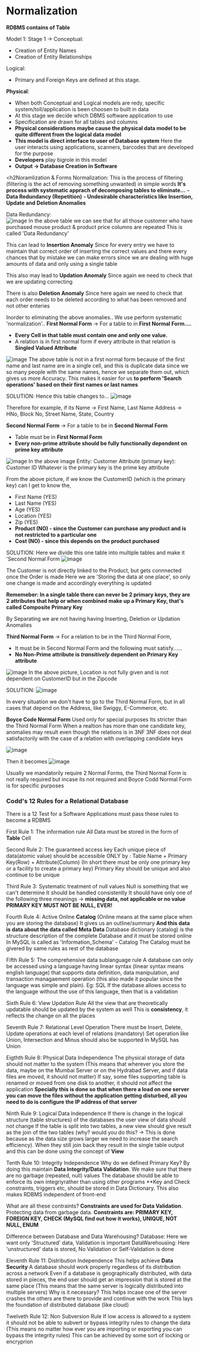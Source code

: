 <h1>Normalization</h1>

**RDBMS contains of Table**

Model 1: Stage 1 -> Conceptual:
- Creation of Entity Names
- Creation of Entity Relationships


Logical:
- Primary and Foreign Keys are defined at this stage.


**Physical**:
- When both Conceptual and Logical models are redy, specific system/toll/application is been choosen to built in data
- At this stage we decide which DBMS software application to use
- Specification are drawn for all tables and columns
- **Physical considerations maybe cause the physical data model to be quite different from the logical data model**
- **This model is direct interface to user of Database system**
Here the user interacts using applications, scanners, barcodes that are developed for the purpose
- **Developers** play bigrole in this model
- **Output -> Database Creation in Software**

<h2Noramlization & Forms</h2>
Normalization: This is the process of filtering (filtering is the act of removing something unwanted) in simple words
**It's process with systematic apprach of decomposing tables to eliminate...**
    **- Data Redundancy (Repetition)**
    **- Undesirable characteristics like Insertion, Update and Deletion Anomalies**
    
Data Redundancy: <br>
![image](https://user-images.githubusercontent.com/83197830/233012922-fa83de09-ec10-462f-affe-39a5a2748bdd.png)
In the above table we can see that for all those customer who have purchased mouse product & product price columns are repeated
This is called 'Data Redundancy'

This can lead to **Insertion Anomaly**
Since for every entry we have to maintain that correct order of inserting the correct values and there every chances that by mistake we can make errors since we are dealing with huge amounts of data and only using a single table

This also may lead to **Updation Anomaly**
Since again we need to check that we are updating correcting

There is also **Deletion Anomaly**
Since here again we need to check that each order needs to be deleted according to what has been removed and not other enteries


Inorder to eliminating the above anomalies..
We use perform systematic 'normalization'..
**First Normal Form**
-> For a table to in **First Normal Form....**
  - **Every Cell in that table must contain one and only one value.**
  - A relation is in first normal form if every attribute in that relation is **Singled Valued Attribute**

![image](https://user-images.githubusercontent.com/83197830/233223234-0eea5be2-306a-401b-8a7b-4a545d3d2be7.png)
The above table is not in a first normal form because of the first name and last name are in a single cell, and this is duplicate data since we so many people with the same names, hence we separate them out, which gives us more Accuracy. This makes it easier for us **to perform 'Search operations' based on their first names or last names**

SOLUTION:
Hence this table changes to...
![image](https://user-images.githubusercontent.com/83197830/233223840-e36f0a7a-455b-48c6-a199-32c319b39bf6.png)

Therefore for example, if its
Name -> First Name, Last Name
Address -> HNo, Block No, Street Name, State, Country


**Second Normal Form**
-> For a table to be in **Second Normal Form**
  - Table must be in **First Normal Form**
  - **Every non-prime attribute should be fully functionally dependent on prime key attribute**

![image](https://user-images.githubusercontent.com/83197830/233224232-71b31af5-606f-433a-8b81-716279eda0b3.png)
In the above image
Entity: Customer
Attribute (primary key): Customer ID
Whatever is the primary key is the prime key attribute


From the above picture,
if we know the CustomerID (which is the primary key) can I get to know the,
  - First Name (YES)
  - Last Name (YES)
  - Age (YES)
  - Location (YES)
  - Zip (YES)
  - **Product (NO) -  since the Customer can purchase any product and is not restricted to a particular one**
  - **Cost (NO) - since this depends on the product purchased**

SOLUTION:
Here we divide this one table into multiple tables and make it 'Second Normal Form
![image](https://user-images.githubusercontent.com/83197830/233225163-8e160bea-7088-4876-a939-ec16a0e214ed.png)

The Customer is not directly linked to the Product, but gets connnected once the Order is made
Here we are 'Storing the data at one place', so only one change is made and accordingly everything is updated

**Rememeber: In a single table there can never be 2 primary keys, they are 2 attributes that help or when combined make up a Primary Key, that's called Composite Primary Key**

By Separating we are not having having Inserting, Deletion or Updation Anomalies


**Third Normal Form**
-> For a relation to be in the Third Normal Form,
  - It must be in Second Normal Form and the following must satisfy......
  - **No Non-Prime attribute is _transitively_ dependent on Primary Key attribute**

![image](https://user-images.githubusercontent.com/83197830/233226276-b6b1eb55-6f94-4c14-8105-b92f6ce13375.png)
In the above picture,
Location is not fully given and is not dependent on CustomerID but in the Zipcode

SOLUTION:
![image](https://user-images.githubusercontent.com/83197830/233226425-386f324e-ebd8-4b44-90f4-8de0f87c6db1.png)

In every situation we don't have to go to the Third Normal Form, but in all cases that depend on the Address, like Swiggy, E-Commerce, etc.



**Boyce Code Normal Form**
Used only for special purposes
Its stricter than the Third Normal Form
When a realtion has more than one candidate key, anomalies may result even though the relations is in 3NF
3NF does not deal satisfactorily with the case of a relation with overlapping candidate keys

![image](https://user-images.githubusercontent.com/83197830/233227016-9932de51-e3de-4a5d-be62-fb1655039e9a.png)

Then it becomes
![image](https://user-images.githubusercontent.com/83197830/233227128-76f6a5d0-0c28-41e8-a8b5-bddb514ca6e8.png)


Usually we mandatorily require 2 Normal Forms, the Third Normal Form is not really required but incase its not required
and Boyce Codd Normal Form is for specific purposes

<h3>Codd's 12 Rules for a Relational Database</h3>
There is a 12 Test for a Software Applications must pass these rules to become a RDBMS

First Rule 1:
The information rule
  All Data must be stored in the form of **Table** Cell
  
Second Rule 2:
The guaranteed access key
  Each unique piece of data(atomic value) should be accessible ONLY by : Table Name + Primary Key(Row) + Attribute(Column)
  (In short there must be only one primary key or a facility to create a primary key)
  Primary Key should be unique and also continue to be unique
  
  
Third Rule 3:
Systematic treatment of null values
Null is something that we can't determine
  It should be handled consistently
  It should have only one of the following three meanings -> **missing data, not applicable or no value**
  **PRIMARY KEY MUST NOT BE NULL, EVER!**
  
 
Fourth Rule 4:
Active Online **Catalog**
(Online means at the same place when you are storing the database)
It gives us an outline/summary
**And this data is data about the data called Meta Data**
  Database dictionary (catalog) is the structure description of the complete Database and it must be stored online
  In MySQL is called as 'Information_Schema' - Catalog
  The Catalog must be givered by same rules as rest of the database
  
  


Fifth Rule 5:
The comprehensive data sublanguage rule
  A database can only be accessed using a language having linear syntax (linear syntax means english language) that supports data definition, data manipulation, and transaction managaement operation (this also made it popular since the language was simple and plain). Eg: SQL
  If the database allows access to the language without the use of this language, then that is a validation
  
  
  
  
Sixth Rule 6:
View Updation Rule
  All the view that are theoretically updatable should be updated by the system as well
  This is **consistency**, it reflects the change on all the places
  
  
  
Seventh Rule 7:
Relational Level Operation
  There must be Insert, Delete, Update operations at each level of relations (mandatory)
  Set operation like Union, Intersection and Minus should also be supported
  In MySQL has Union
  


Eigthth Rule 8:
Physical Data Independence
  The physical storage of data should not matter to the system
  (This means that wherever you store the data, maybe on the Mumbai Server or on the Hydrabad Server, and if data files are moved, it should not matter)
  If say, some files supporting table is renamed or moved from one disk to another, it should not affect the application
  **Specially this is done so that when there a load on one server you can move the files without the application getting disturbed, all you need to do is configure the IP address of that server**
  
  
  
Ninth Rule 9:
Logical Data Independence
  If there is change in the logical structure (table structures) of the databases the user view of data should not change
  If the table is split into two tables, a new view should give result as the join of the two tables (why? would you do this? -> This is done because as the data size grows larger we need to increase the search efficiency). When they still join back they result in the single table output and this can be done using the concept of **View**
  
  
  
Tenth Rule 10:
Integrity Independence
   Why do we defined Primary Key?
   By doing this maintain **Data Integrity/Data Validation**. We make sure that there are no garbage (repeated, null) values
   The database should be able to enforce its own integriyrather than using other programs
   **Key and Check constraints, triggers etc, should be stored in Data Dictionary. This also makes RDBMS independent of front-end
   
   
   
What are all these contraints?
**Constraints are used for Data Validation**. Protecting data from garbage data.
**Constraints are: PRIMARY KEY, FOREIGN KEY, CHECK (MySQL find out how it works), UNIQUE, NOT NULL, ENUM**

Difference between Database and Data Warehousing?
Database: Here we want only 'Structured' data, Validation is important
DataWarehousing: Here 'unstructured' data is stored, No Validation or Self-Validation is done
  


Eleventh Rule 11:
Distribution Independence
   This helps achieve **Data Security**
   A database should work properly regardless of its distribution across a network
   Even if a database is geographically distributed, with data stored in pieces, the end user should get an impression that is stored at the same place
   (This means that the same server is logically distributed into multiple servers)
   Why is it necessary?
   This helps incase one of the server crashes the others are there to provide and continue with the work
   This lays the foundation of distributed database (like cloud)
   
   
   
   
Twelveth Rule 12:
Non Subversion Rule
   If low access is allowed to a system it should not be able to subvert or bypass integrity rules to change the data
   (This means no matter how ever you are importing or exporting you can bypass the integrity rules)
   This can be achieved by some sort of locking or encryprion
